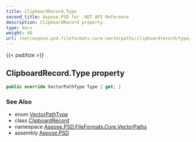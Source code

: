 ```yaml
---
title: ClipboardRecord.Type
second_title: Aspose.PSD for .NET API Reference
description: ClipboardRecord property. 
type: docs
weight: 40
url: /net/aspose.psd.fileformats.core.vectorpaths/clipboardrecord/type/
---
```

{{< psd/tize >}}
## ClipboardRecord.Type property

```csharp
public override VectorPathType Type { get; }
```

### See Also

* enum [VectorPathType](../../vectorpathtype/)
* class [ClipboardRecord](../)
* namespace [Aspose.PSD.FileFormats.Core.VectorPaths](../../clipboardrecord/)
* assembly [Aspose.PSD](../../../)


